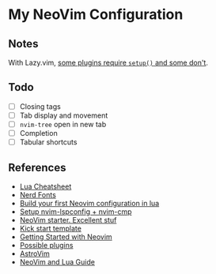 # My NeoVim Configuration

## Notes

With Lazy.vim, [some plugins require `setup()` and some don't](https://stackoverflow.com/questions/76808040/lazyvim-why-do-some-neovim-plugins-need-require-and-setup-functions-to-be-c).

## Todo

- [ ] Closing tags
- [ ] Tab display and movement
- [ ] `nvim-tree` open in new tab
- [ ] Completion
- [ ] Tabular shortcuts

## References

- [Lua Cheatsheet](https://learnxinyminutes.com/docs/lua/)
- [Nerd Fonts](https://www.nerdfonts.com/cheat-sheet)
- [Build your first Neovim configuration in lua](https://vonheikemen.github.io/devlog/tools/build-your-first-lua-config-for-neovim/)
- [Setup nvim-lspconfig + nvim-cmp](https://vonheikemen.github.io/devlog/tools/setup-nvim-lspconfig-plus-nvim-cmp/)
- [NeoVim starter. Excellent stuf](https://github.com/VonHeikemen/nvim-starter/)
- [Kick start template](https://github.com/nvim-lua/kickstart.nvim/blob/master/init.lua)
- [Getting Started with Neovim](https://bryankegley.me/posts/nvim-getting-started/)
- [Possible plugins](https://github.com/moll/vim-bbye)
- [AstroVim](https://github.com/AstroNvim/AstroNvim/blob/main/init.lua)
- [NeoVim and Lua Guide](https://github.com/nanotee/nvim-lua-guide)

